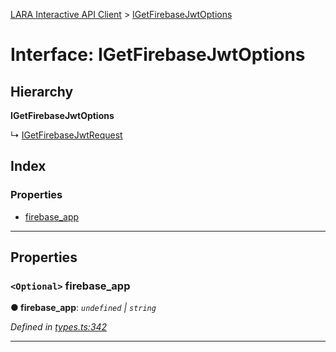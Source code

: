 [LARA Interactive API Client](../README.md) > [IGetFirebaseJwtOptions](../interfaces/igetfirebasejwtoptions.md)

# Interface: IGetFirebaseJwtOptions

## Hierarchy

**IGetFirebaseJwtOptions**

↳  [IGetFirebaseJwtRequest](igetfirebasejwtrequest.md)

## Index

### Properties

* [firebase_app](igetfirebasejwtoptions.md#firebase_app)

---

## Properties

<a id="firebase_app"></a>

### `<Optional>` firebase_app

**● firebase_app**: *`undefined` \| `string`*

*Defined in [types.ts:342](../../../lara-typescript/src/interactive-api-client/types.ts#L342)*

___

